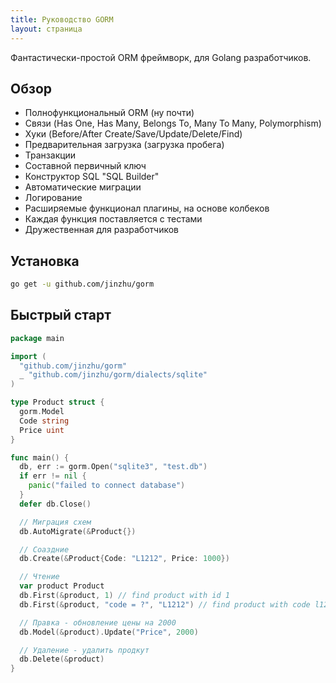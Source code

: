 ```yaml
---
title: Руководство GORM
layout: страница
---
```


Фантастически-простой ORM фреймворк, для Golang разработчиков.

## Обзор

* Полнофункциональный ORM (ну почти)
* Связи (Has One, Has Many, Belongs To, Many To Many, Polymorphism)
* Хуки (Before/After Create/Save/Update/Delete/Find)
* Предварительная загрузка (загрузка пробега)
* Транзакции
* Составной первичный ключ
* Конструктор SQL "SQL Builder"
* Автоматические миграции
* Логирование
* Расширяемые функционал плагины, на основе колбеков
* Каждая функция поставляется с тестами
* Дружественная для разработчиков

## Установка

```sh
go get -u github.com/jinzhu/gorm
```

## Быстрый старт

```go
package main

import (
  "github.com/jinzhu/gorm"
  _ "github.com/jinzhu/gorm/dialects/sqlite"
)

type Product struct {
  gorm.Model
  Code string
  Price uint
}

func main() {
  db, err := gorm.Open("sqlite3", "test.db")
  if err != nil {
    panic("failed to connect database")
  }
  defer db.Close()

  // Миграция схем
  db.AutoMigrate(&Product{})

  // Соаздние
  db.Create(&Product{Code: "L1212", Price: 1000})

  // Чтение
  var product Product
  db.First(&product, 1) // find product with id 1
  db.First(&product, "code = ?", "L1212") // find product with code l1212

  // Правка - обновление цены на 2000
  db.Model(&product).Update("Price", 2000)

  // Удаление - удалить продкут
  db.Delete(&product)
}
```
